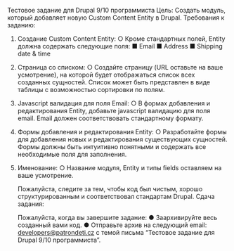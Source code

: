 Тестовое задание для Drupal 9/10 программиста
Цель: Создать модуль, который добавляет новую Custom Content Entity в Drupal.
Требования к заданию:
1. Создание Custom Content Entity:
○ Кроме стандартных полей, Entity должна содержать следующие поля:
■ Email ■ Address ■ Shipping date & time
2. Страница со списком:
○ Создайте страницу (URL оставьте на ваше усмотрение), на которой будет отображаться список всех созданных сущностей.
Список может быть представлен в виде таблицы с возможностью сортировки по полям.
3. Javascript валидация для поля Email:
○ В формах добавления и редактирования Entity, добавьте javascript валидацию для поля email. Email должен
соответствовать стандартному формату.
4. Формы добавления и редактирования Entity:
○ Разработайте формы для добавления новых и редактирования существующих сущностей. Формы должны быть интуитивно
понятными и содержать все необходимые поля для заполнения.
5. Именование:
○ Название модуля, Entity и типы fields оставляем на ваше усмотрение.

    Пожалуйста, следите за тем, чтобы код был чистым, хорошо структурированным и соответствовал стандартам Drupal.
        Сдача задания:
 
    Пожалуйста, когда вы завершите задание:
        ● Заархивируйте весь созданный вами код.
        ● Отправьте архив на следующий email: developers@patrondeti.cz с темой письма “Тестовое задание для Drupal 9/10 программиста”.
